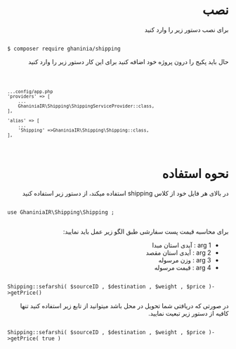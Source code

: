 <h1 dir="rtl">نصب</h1>
<p  dir="rtl">
برای نصب دستور زیر را وارد کنید
</p>
<code dir="ltr">
$ composer require ghaninia/shipping
</code>

<p  dir="rtl">
حال باید پکیج را درون پروژه خود اضافه کنید برای این کار دستور زیر را وارد کنید
</p>

<code>

    ...config/app.php
    'providers' => [
        ...
        GhaniniaIR\Shipping\ShippingServiceProvider::class,
    ],

    'alias' => [
        ...
        'Shipping' =>GhaniniaIR\Shipping\Shipping::class,
    ],

</code>

<h1  dir="rtl">نحوه استفاده</h1>
<p  dir="rtl">
در بالای هر فایل خود از کلاس shipping استفاده میکند، از دستور زیر استفاده کنید
</p>

<code>
use GhaniniaIR\Shipping\Shipping ;

</code>
<p dir="rtl">
برای محاسبه قیمت پست سفارشی طبق الگو زیر عمل باید نمایید:
</p>
<ul dir="rtl">
<li>arg 1 : آیدی استان مبدا</li>
<li>arg 2 : آیدی استان مقصد</li>
<li>arg 3 : وزن مرسوله</li>
<li>arg 4 : قیمت مرسوله</li>
</ul>
<code>
Shipping::sefarshi( $sourceID , $destination , $weight , $price )->getPrice()
</code>
<p dir="rtl">
    در صورتی که دریافتی شما تحویل در محل باشد میتوانید از تابع زیر استفاده کنید تنها کافیه از دستور زیر تبعیت نمایید.
</p>
<code>
Shipping::sefarshi( $sourceID , $destination , $weight , $price )->getPrice( true )
</code>
